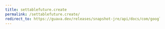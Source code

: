 ```yaml
---
title: settablefuture.create
permalink: /settablefuture.create/
redirect_to: https://guava.dev/releases/snapshot-jre/api/docs/com/google/common/util/concurrent/SettableFuture.html#create--
---
```

